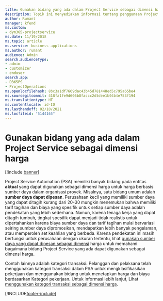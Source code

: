 ```yaml
---
title: Gunakan bidang yang ada dalam Project Service sebagai dimensi harga
description: Topik ini menyediakan informasi tentang penggunaan Project Service proyek yang ada sebagai dimensi harga.
author: Rumant
manager: kfend
ms.custom:
- dyn365-projectservice
ms.date: 11/19/2018
ms.topic: article
ms.service: business-applications
ms.author: rumant
audience: Admin
search.audienceType:
- admin
- customizer
- enduser
search.app:
- D365PS
- ProjectOperations
ms.openlocfilehash: 8bc3a1df7669dac43b45d781448ed5c795a65be4
ms.sourcegitcommit: 418fa1fe9d605b8faccc2d5dee1b04b4e753f194
ms.translationtype: HT
ms.contentlocale: id-ID
ms.lasthandoff: 02/10/2021
ms.locfileid: "5144165"
---
```

# <a name="use-an-existing-field-in-project-service-as-a-pricing-dimension"></a>Gunakan bidang yang ada dalam Project Service sebagai dimensi harga

[!include [banner](../includes/psa-now-project-operations.md)]

Project Service Automation (PSA) memiliki banyak bidang pada entitas **aktual** yang dapat digunakan sebagai dimensi harga untuk harga berbasis sumber daya dalam organisasi proyek. Misalnya, satu bidang umum adalah **sumber daya dapat dipesan**. Perusahaan kecil yang memiliki sumber daya yang dapat ditagih kurang dari 20-30 mungkin menemukan bahwa memiliki tarif tagihan dan biaya yang spesifik untuk setiap sumber daya adalah pendekatan yang lebih sederhana. Namun, karena tenaga kerja yang dapat ditagih tumbuh, tingkat spesifik dapat menjadi tidak realistis untuk dipertahankan karena biaya sumber daya dan tarif tagihan mulai bervariasi seiring sumber daya dipromosikan, mendapatkan lebih banyak pengalaman, atau memperoleh set keahlian yang berbeda. Karena pendekatan ini masih berfungsi untuk perusahaan dengan ukuran tertentu, lihat [gunakan sumber daya yang dapat dipesan sebagai dimensi](bookable-resource-pricing-dimension.md) harga untuk memahami bagaimana bidang Project Service yang ada dapat digunakan sebagai dimensi harga.

Contoh lainnya adalah kategori transaksi. Pelanggan dan pelaksana telah menggunakan kategori transaksi dalam PSA untuk mengklasifikasikan pekerjaan dan menggunakan bidang untuk menetapkan harga dan biaya berdasarkan Kategori pekerjaan. Untuk informasi lebih lanjut, Lihat [menggunakan kategori transaksi sebagai dimensi harga](transaction-category-pricing-dimension.md).


[!INCLUDE[footer-include](../includes/footer-banner.md)]